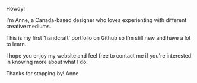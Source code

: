Howdy!

I'm Anne, a Canada-based designer who loves experienting with different creative mediums. 

This is my first 'handcraft' portfolio on Github so I'm still new and have a lot to learn. 

I hope you enjoy my website and feel free to contact me if you're interested in knowing more about what I do.

Thanks for stopping by!
Anne
